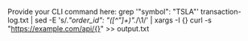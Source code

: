 Provide your CLI command here:
grep '"symbol": "TSLA"' transaction-log.txt | sed -E 's/.*"order_id": "([^"]+)".*/\1/' | xargs -I {} curl -s "https://example.com/api/{}" >> output.txt

